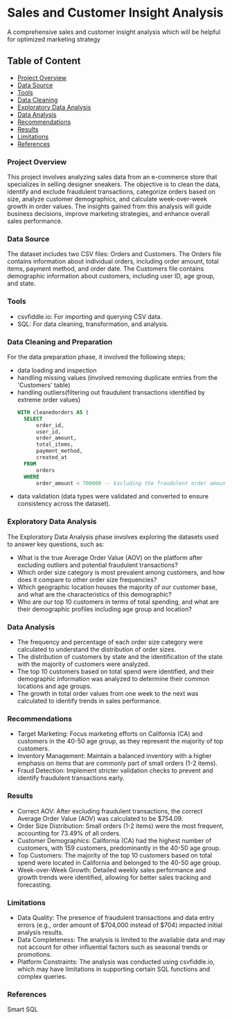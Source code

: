 # Sales and Customer Insight Analysis
A comprehensive sales and customer insight analysis which will be helpful for optimized marketing strategy

## Table of Content
- [Project Overview](project-overview)
- [Data Source](#data-source)
- [Tools](#tools)
- [Data Cleaning](#data-cleaning-and-preparation)
- [Exploratory Data Analysis](#exploratory-data-analysis)
- [Data Analysis](#data-analysis)
- [Recommendations](#recommendations)
- [Results](#results)
- [Limitations](#limitations)
- [References](#references)
 
### Project Overview
This project involves analyzing sales data from an e-commerce store that specializes in selling designer sneakers. The objective is to clean the data, identify and exclude fraudulent transactions, categorize orders based on size, analyze customer demographics, and calculate week-over-week growth in order values. The insights gained from this analysis will guide business decisions, improve marketing strategies, and enhance overall sales performance.

### Data Source
The dataset includes two CSV files: Orders and Customers. The Orders file contains information about individual orders, including order amount, total items, payment method, and order date. The Customers file contains demographic information about customers, including user ID, age group, and state.

### Tools
- csvfiddle.io: For importing and querying CSV data.
- SQL: For data cleaning, transformation, and analysis.

### Data Cleaning and Preparation
For the data preparation phase, it involved the following steps;
- data loading and inspection
- handling missing values (involved removing duplicate entries from the 'Customers' table)
- handling outliers(filtering out fraudulent transactions identified by extreme order values)
  ``` sql
  WITH cleanedorders AS (
    SELECT 
        order_id,
        user_id,
        order_amount,
        total_items,
        payment_method,
        created_at
    FROM 
        orders
    WHERE 
        order_amount < 700000 -- Excluding the fraudulent order amount of 704000
  ```
- data validation (data types were validated and converted to ensure consistency across the dataset).

### Exploratory Data Analysis
The Exploratory Data Analysis phase involves exploring the datasets used to answer key questions, such as:
- What is the true Average Order Value (AOV) on the platform after excluding outliers and potential fraudulent transactions?
- Which order size category is most prevalent among customers, and how does it compare to other order size frequencies?
- Which geographic location houses the majority of our customer base, and what are the characteristics of this demographic?
- Who are our top 10 customers in terms of total spending, and what are their demographic profiles including age group and location?

### Data Analysis 
- The frequency and percentage of each order size category were calculated to understand the distribution of order sizes.
- The distribution of customers by state and the identification of the state with the majority of customers were analyzed.
- The top 10 customers based on total spend were identified, and their demographic information was analyzed to determine their common locations and age groups.
- The growth in total order values from one week to the next was calculated to identify trends in sales performance.

### Recommendations
- Target Marketing: Focus marketing efforts on California (CA) and customers in the 40-50 age group, as they represent the majority of top customers.
- Inventory Management: Maintain a balanced inventory with a higher emphasis on items that are commonly part of small orders (1-2 items).
- Fraud Detection: Implement stricter validation checks to prevent and identify fraudulent transactions early.

### Results
- Correct AOV: After excluding fraudulent transactions, the correct Average Order Value (AOV) was calculated to be $754.09.
- Order Size Distribution: Small orders (1-2 items) were the most frequent, accounting for 73.49% of all orders.
- Customer Demographics: California (CA) had the highest number of customers, with 159 customers, predominantly in the 40-50 age group.
- Top Customers: The majority of the top 10 customers based on total spend were located in California and belonged to the 40-50 age group.
- Week-over-Week Growth: Detailed weekly sales performance and growth trends were identified, allowing for better sales tracking and forecasting.

### Limitations
- Data Quality: The presence of fraudulent transactions and data entry errors (e.g., order amount of $704,000 instead of $704) impacted initial analysis results.
- Data Completeness: The analysis is limited to the available data and may not account for other influential factors such as seasonal trends or promotions.
- Platform Constraints: The analysis was conducted using csvfiddle.io, which may have limitations in supporting certain SQL functions and complex queries.

### References
Smart SQL
